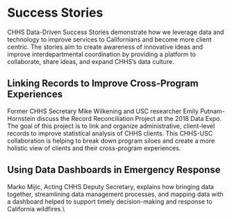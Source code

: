 # Success Stories

CHHS Data-Driven Success Stories demonstrate how we leverage data and technology to improve services to Californians and become more client centric. The stories aim to create awareness of innovative ideas and improve interdepartmental coordination by providing a platform to collaborate, share ideas, and expand CHHS’s data culture.

## Linking Records to Improve Cross-Program Experiences <a href="#recordreconciliation" id="recordreconciliation"></a>

Former CHHS Secretary Mike Wilkening and USC researcher Emily Putnam-Hornstein discuss the Record Reconciliation Project at the 2018 Data Expo. The goal of this project is to link and organize administrative, client-level records to improve statistical analysis of CHHS clients. This CHHS-USC collaboration is helping to break down program siloes and create a more holistic view of clients and their cross-program experiences.

## Using Data Dashboards in Emergency Response <a href="#using-data-dashboards-in-emergency-response" id="using-data-dashboards-in-emergency-response"></a>

Marko Mijic, Acting CHHS Deputy Secretary, explains how bringing data together, streamlining data management processes, and mapping data with a dashboard helped to support timely decision-making and response to California wildfires.\
